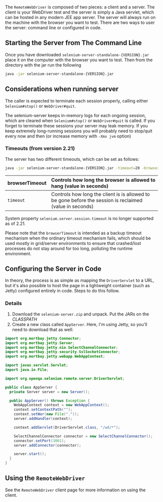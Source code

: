 The `RemoteWebDriver` is composed of two pieces: a client and a server. The client is your WebDriver test and the server is simply a Java servlet, which can be hosted in any modern JEE app server. The server will always run on the machine with the browser you want to test. There are two ways to user the server: command line or configured in code.

## Starting the Server from The Command Line

Once you have downloaded `selenium-server-standalone-{VERSION}.jar` place it on the computer with the browser you want to test. Then from the directory with the jar run the following

```sh
java -jar selenium-server-standalone-{VERSION}.jar
```

## Considerations when running server
The caller is expected to terminate each session properly, calling either `Selenium#stop()` or `WebDriver#quit`.

The selenium-server keeps in-memory logs for each ongoing session, which are cleared when `Selenium#stop()` or `WebDriver#quit` is called. If you forget to terminate these sessions your server may leak memory. If you keep extremely long-running sessions you will probably need to stop/quit every now and then (or increase memory with `-Xmx jvm` option)

### Timeouts (from version 2.21)
The server has two different timeouts, which can be set as follows:

```sh
java -jar selenium-server-standalone-{VERSION}.jar -timeout=20 -browserTimeout=60
```

| browserTimeout | Controls how long the browser is allowed to hang (value in seconds)|
|:---------------|:-------------------------------------------------------------------|
| `timeout`        | Controls how long the client is  is allowed to be gone before the session is reclaimed (value in seconds)|

System property `selenium.server.session.timeout` is no longer supported as of 2.21.

Please note that the `browserTimeout` is intended as a backup timeout mechanism when the ordinary timeout mechanism fails, which should be used mostly in grid/server environments to ensure that crashed/lost processes do not stay around for too long, polluting the runtime environment.

## Configuring the Server in Code

In theory, the process is as simple as mapping the `DriverServlet` to a URL, but it's also possible to host the page in a lightweight container (such as Jetty) configured entirely in code. Steps to do this follow.

### Details

  1. Download the `selenium-server.zip` and unpack. Put the JARs on the <var>CLASSPATH</var>
  1. Create a new class called `AppServer`. Here, I'm using Jetty, so you'll need to download that as well:

```java
import org.mortbay.jetty.Connector;
import org.mortbay.jetty.Server;
import org.mortbay.jetty.nio.SelectChannelConnector;
import org.mortbay.jetty.security.SslSocketConnector;
import org.mortbay.jetty.webapp.WebAppContext;

import javax.servlet.Servlet;
import java.io.File;

import org.openqa.selenium.remote.server.DriverServlet;

public class AppServer {
  private Server server = new Server();

  public AppServer() throws Exception {
    WebAppContext context = new WebAppContext();
    context.setContextPath("");
    context.setWar(new File("."));
    server.addHandler(context);

    context.addServlet(DriverServlet.class, "/wd/*");

    SelectChannelConnector connector = new SelectChannelConnector();
    connector.setPort(3001);
    server.addConnector(connector);

    server.start();
  }
}
```

## Using the `RemoteWebDriver`
See the `RemoteWebDriver` client page for more information on using the client.
